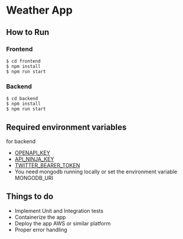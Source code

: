 # Weather App

## How to Run

### Frontend

```shell
$ cd frontend
$ npm install
$ npm run start
```

### Backend

```shell
$ cd backend 
$ npm install 
$ npm run start
```

## Required environment variables

for backend

- [OPENAPI_KEY](https://openweathermap.org/forecast5)
- [API_NINJA_KEY](https://api-ninjas.com/api/city)
- [TWITTER_BEARER_TOKEN](https://developer.twitter.com/en)
- You need mongodb running locally or set the environment variable MONGODB_URI

## Things to do

- Implement Unit and Integration tests
- Containerize the app
- Deploy the app AWS or similar platform
- Proper error handling
